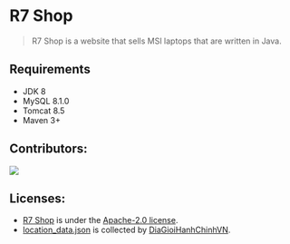 # R7 Shop
> R7 Shop is a website that sells MSI laptops that are written in Java.

## Requirements
- JDK 8
- MySQL 8.1.0
- Tomcat 8.5
- Maven 3+

## Contributors:

<a href="https://github.com/hardingadonis/r7-shop/graphs/contributors">
  <img src="https://contrib.rocks/image?repo=hardingadonis/r7-shop" />
</a>

## Licenses:
- [R7 Shop](https://github.com/hardingadonis/r7-shop) is under the [Apache-2.0 license](https://github.com/hardingadonis/r7-shop/blob/main/LICENSE).
- [location_data.json](https://raw.githubusercontent.com/hardingadonis/r7-shop/main/database/location_data.json) is collected by [DiaGioiHanhChinhVN](https://github.com/kenzouno1/DiaGioiHanhChinhVN).
